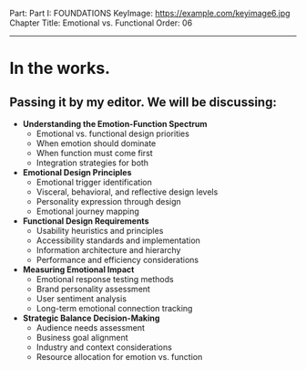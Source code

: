 Part: Part I: FOUNDATIONS
KeyImage: https://example.com/keyimage6.jpg
Chapter Title: Emotional vs. Functional
Order: 06

---

# In the works.

## Passing it by my editor. We will be discussing:

- **Understanding the Emotion-Function Spectrum**
  - Emotional vs. functional design priorities
  - When emotion should dominate
  - When function must come first
  - Integration strategies for both
- **Emotional Design Principles**
  - Emotional trigger identification
  - Visceral, behavioral, and reflective design levels
  - Personality expression through design
  - Emotional journey mapping
- **Functional Design Requirements**
  - Usability heuristics and principles
  - Accessibility standards and implementation
  - Information architecture and hierarchy
  - Performance and efficiency considerations
- **Measuring Emotional Impact**
  - Emotional response testing methods
  - Brand personality assessment
  - User sentiment analysis
  - Long-term emotional connection tracking
- **Strategic Balance Decision-Making**
  - Audience needs assessment
  - Business goal alignment
  - Industry and context considerations
  - Resource allocation for emotion vs. function

<div style="height: 120px;"></div>
